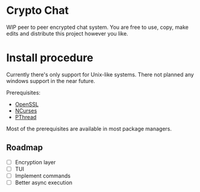 # Crypto Chat

WIP peer to peer encrypted chat system. You are free to use, copy, make edits
and distribute this project however you like.


# Install procedure

Currently there's only support for Unix-like systems. There not planned any
windows support in the near future.

Prerequisites:
* [OpenSSL](https://www.openssl.org/source/)
* [NCurses](https://www.gnu.org/software/ncurses/ncurses.html)
* [PThread](https://linux.die.net/man/7/pthreads)

Most of the prerequisites are available in most package managers.


## Roadmap

* [ ] Encryption layer
* [ ] TUI
* [ ] Implement commands
* [ ] Better async execution
